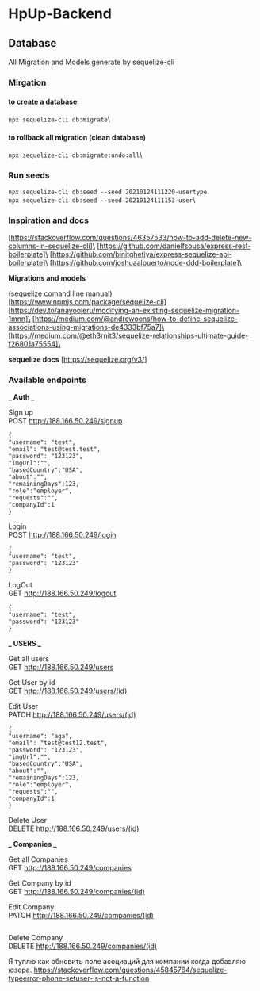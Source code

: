 # HpUp-Backend

## Database

All Migration and Models generate by sequelize-cli

### Mirgation

#### to create a database

`npx sequelize-cli db:migrate`\

#### to rollback all migration (clean database)

`npx sequelize-cli db:migrate:undo:all`\

### Run seeds

`npx sequelize-cli db:seed --seed 20210124111220-usertype`\
`npx sequelize-cli db:seed --seed 20210124111153-user`\

### Inspiration and docs

[https://stackoverflow.com/questions/46357533/how-to-add-delete-new-columns-in-sequelize-cli]\
[https://github.com/danielfsousa/express-rest-boilerplate]\
[https://github.com/binitghetiya/express-sequelize-api-boilerplate]\
[https://github.com/joshuaalpuerto/node-ddd-boilerplate]\

**Migrations and models**

(sequelize comand line manual)[https://www.npmjs.com/package/sequelize-cli]
[https://dev.to/anayooleru/modifying-an-existing-sequelize-migration-1mnn]\
[https://medium.com/@andrewoons/how-to-define-sequelize-associations-using-migrations-de4333bf75a7]\
[https://medium.com/@eth3rnit3/sequelize-relationships-ultimate-guide-f26801a75554]\

**sequelize docs**
[https://sequelize.org/v3/]

### Available endpoints

**_ Auth _**

Sign up \
POST http://188.166.50.249/signup

```
{
"username": "test",
"email": "test@test.test",
"password": "123123",
"imgUrl":"",
"basedCountry":"USA",
"about":"",
"remainingDays":123,
"role":"employer",
"requests":"",
"companyId":1
}
```

Login \
POST http://188.166.50.249/login

```
{
"username": "test",
"password": "123123"
}
```

LogOut \
GET http://188.166.50.249/logout

```
{
"username": "test",
"password": "123123"
}
```

**_ USERS _**

Get all users \
GET http://188.166.50.249/users

Get User by id \
GET http://188.166.50.249/users/(id)

Edit User \
PATCH http://188.166.50.249/users/(id)

```
{
"username": "aga",
"email": "test@test12.test",
"password": "123123",
"imgUrl":"",
"basedCountry":"USA",
"about":"",
"remainingDays":123,
"role":"employer",
"requests":"",
"companyId":1
}
```

Delete User \
DELETE http://188.166.50.249/users/(id)

**_ Companies _**

Get all Companies \
GET http://188.166.50.249/companies

Get Company by id \
GET http://188.166.50.249/companies/(id)

Edit Company \
PATCH http://188.166.50.249/companies/(id)

```

```

Delete Company \
DELETE http://188.166.50.249/companies/(id)

Я туплю как обновить поле асоциаций для компании когда добавляю юзера.
https://stackoverflow.com/questions/45845764/sequelize-typeerror-phone-setuser-is-not-a-function
